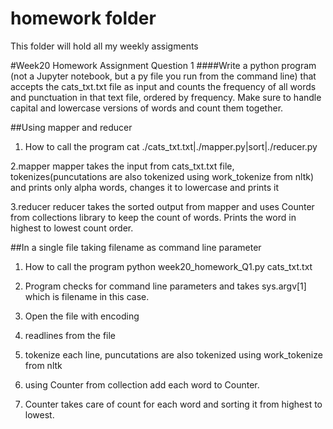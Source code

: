 # homework folder
 This folder will hold all my weekly assigments
 
 #Week20 Homework Assignment Question 1
 ####Write a python program (not a Jupyter notebook, but a py file you run from the command line) that accepts the cats_txt.txt file as input and counts the frequency of all words and punctuation in that text file, ordered by frequency. Make sure to handle capital and lowercase versions of words and count them together.

##Using mapper and reducer
1. How to call the program
   cat ./cats_txt.txt|./mapper.py|sort|./reducer.py

2.mapper
  mapper takes the input from cats_txt.txt file, tokenizes(puncutations are also tokenized using work_tokenize from nltk) and prints only alpha words, changes it to lowercase and prints it

3.reducer
 reducer takes the sorted output from mapper and uses Counter from collections library to keep the count of words. Prints the word in highest to lowest count order.


##In a single file taking filename as command line parameter
1. How to call the program
   python week20_homework_Q1.py cats_txt.txt

2. Program checks for command line parameters and takes sys.argv[1] which is filename in this case.
3. Open the file with encoding 
4. readlines from the file
5. tokenize each line, puncutations are also tokenized using work_tokenize from nltk
6. using Counter from collection add each word to Counter.
7. Counter takes care of count for each word and sorting it from highest to lowest.
